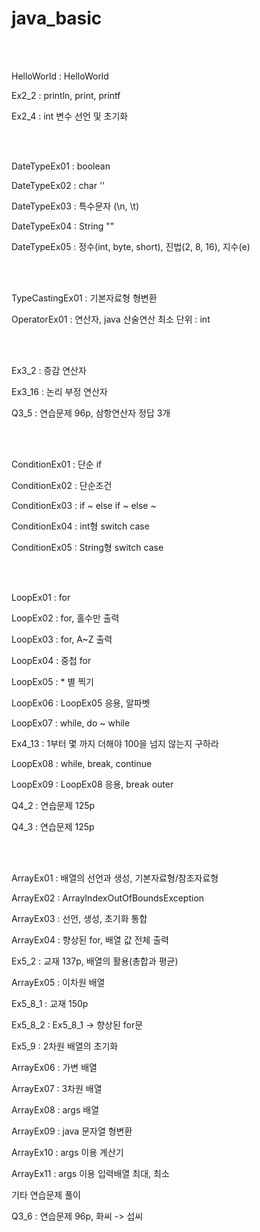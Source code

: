 # java_basic

<br><br>

HelloWorld : HelloWorld

Ex2_2 : println, print, printf

Ex2_4 : int 변수 선언 및 초기화

<br><br>

DateTypeEx01 : boolean

DateTypeEx02 : char ''

DateTypeEx03 : 특수문자 (\n, \t)

DateTypeEx04 : String ""

DateTypeEx05 : 정수(int, byte, short), 진법(2, 8, 16), 지수(e)

<br><br>

TypeCastingEx01 : 기본자료형 형변환

OperatorEx01 : 연산자, java 산술연산 최소 단위 : int

<br><br>

Ex3_2 : 증감 연산자

Ex3_16 : 논리 부정 연산자

Q3_5 : 연습문제 96p, 삼항연산자 정답 3개

<br><br>

ConditionEx01 : 단순 if

ConditionEx02 : 단순조건

ConditionEx03 : if ~ else if ~ else ~

ConditionEx04 : int형 switch case

ConditionEx05 : String형 switch case

<br><br>

LoopEx01 : for

LoopEx02 : for, 홀수만 출력

LoopEx03 : for, A~Z 출력

LoopEx04 : 중첩 for

LoopEx05 : * 별 찍기

LoopEx06 : LoopEx05 응용, 알파벳

LoopEx07 : while, do ~ while

Ex4_13 : 1부터 몇 까지 더해야 100을 넘지 않는지 구하라

LoopEx08 : while, break, continue

LoopEx09 : LoopEx08 응용, break outer

Q4_2 : 연습문제 125p

Q4_3 : 연습문제 125p

<br><br>

ArrayEx01 : 배열의 선언과 생성, 기본자료형/참조자료형

ArrayEx02 : ArrayIndexOutOfBoundsException

ArrayEx03 : 선언, 생성, 초기화 통합

ArrayEx04 : 향상된 for, 배열 값 전체 출력

Ex5_2 : 교재 137p, 배열의 활용(총합과 평균)

ArrayEx05 : 이차원 배열

Ex5_8_1 : 교재 150p

Ex5_8_2 : Ex5_8_1 -> 향상된 for문

Ex5_9 : 2차원 배열의 초기화

ArrayEx06 : 가변 배열

ArrayEx07 : 3차원 배열

ArrayEx08 : args 배열

ArrayEx09 : java 문자열 형변환

ArrayEx10 : args 이용 계산기

ArrayEx11 : args 이용 입력배열 최대, 최소





기타 연습문제 풀이

Q3_6 : 연습문제 96p, 화씨 -> 섭씨
